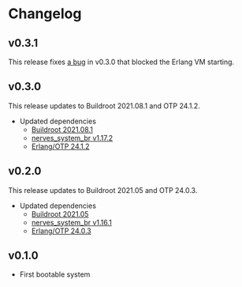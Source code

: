 # Changelog

## v0.3.1

This release fixes [a bug](https://github.com/pojiro/nerves_system_f3rp70/issues/4) in v0.3.0 that blocked the Erlang VM starting.

## v0.3.0

This release updates to Buildroot 2021.08.1 and OTP 24.1.2.

* Updated dependencies
  * [Buildroot 2021.08.1](http://lists.busybox.net/pipermail/buildroot/2021-October/625642.html)
  * [nerves_system_br v1.17.2](https://github.com/nerves-project/nerves_system_br/releases/tag/v1.17.2)
  * [Erlang/OTP 24.1.2](https://erlang.org/download/OTP-24.1.2.README)

## v0.2.0

This release updates to Buildroot 2021.05 and OTP 24.0.3.

* Updated dependencies
  * [Buildroot 2021.05](http://lists.busybox.net/pipermail/buildroot/2021-June/311946.html)
  * [nerves_system_br v1.16.1](https://github.com/nerves-project/nerves_system_br/releases/tag/v1.16.1)
  * [Erlang/OTP 24.0.3](https://erlang.org/download/OTP-24.0.3.README)

## v0.1.0

* First bootable system
